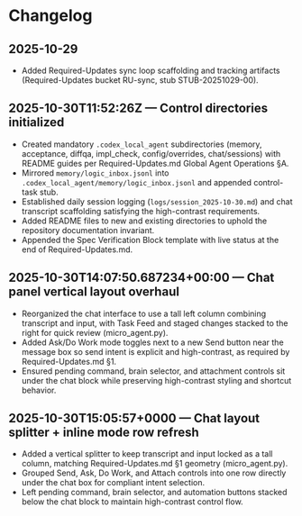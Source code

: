 # Changelog

## 2025-10-29
- Added Required-Updates sync loop scaffolding and tracking artifacts (Required-Updates bucket RU-sync, stub STUB-20251029-00).
## 2025-10-30T11:52:26Z — Control directories initialized
- Created mandatory `.codex_local_agent` subdirectories (memory, acceptance, diffqa, impl_check, config/overrides, chat/sessions) with README guides per Required-Updates.md Global Agent Operations §A.
- Mirrored `memory/logic_inbox.jsonl` into `.codex_local_agent/memory/logic_inbox.jsonl` and appended control-task stub.
- Established daily session logging (`logs/session_2025-10-30.md`) and chat transcript scaffolding satisfying the high-contrast requirements.
- Added README files to new and existing directories to uphold the repository documentation invariant.
- Appended the Spec Verification Block template with live status at the end of Required-Updates.md.

## 2025-10-30T14:07:50.687234+00:00 — Chat panel vertical layout overhaul
- Reorganized the chat interface to use a tall left column combining transcript and input, with Task Feed and staged changes stacked to the right for quick review (micro_agent.py).
- Added Ask/Do Work mode toggles next to a new Send button near the message box so send intent is explicit and high-contrast, as required by Required-Updates.md §1.
- Ensured pending command, brain selector, and attachment controls sit under the chat block while preserving high-contrast styling and shortcut behavior.

## 2025-10-30T15:05:57+0000 — Chat layout splitter + inline mode row refresh
- Added a vertical splitter to keep transcript and input locked as a tall column, matching Required-Updates.md §1 geometry (micro_agent.py).
- Grouped Send, Ask, Do Work, and Attach controls into one row directly under the chat box for compliant intent selection.
- Left pending command, brain selector, and automation buttons stacked below the chat block to maintain high-contrast control flow.
